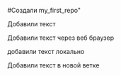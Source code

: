 #Создали my_first_repo" 

Добавили текст

Добавили текст через веб браузер

добавили текст локально

Добавили текст в новой ветке
